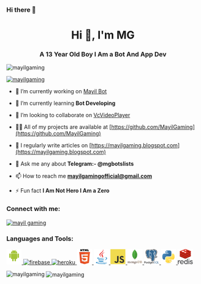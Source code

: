 ### Hi there 👋

<!--
**MayilGaming/MayilGaming** is a ✨ _special_ ✨ repository because its `README.md` (this file) appears on your GitHub profile.

Here are some ideas to get you started:

- 🔭 I’m currently working on ...
- 🌱 I’m currently learning ...
- 👯 I’m looking to collaborate on ...
- 🤔 I’m looking for help with ...
- 💬 Ask me about ...
- 📫 How to reach me: ...
- 😄 Pronouns: ...
- ⚡ Fun fact: ...
-->
<h1 align="center">Hi 👋, I'm MG</h1>
<h3 align="center">A 13 Year Old Boy I Am a Bot And App Dev</h3>

<p align="left"> <img src="https://komarev.com/ghpvc/?username=mayilgaming&label=Profile%20views&color=0e75b6&style=flat" alt="mayilgaming" /> </p>

<p align="left"> <a href="https://github.com/ryo-ma/github-profile-trophy"><img src="https://github-profile-trophy.vercel.app/?username=mayilgaming" alt="mayilgaming" /></a> </p>

- 🔭 I’m currently working on [Mayil Bot](https://github.com/MayilGaming/Mayil)

- 🌱 I’m currently learning **Bot Developing**

- 👯 I’m looking to collaborate on [VcVideoPlayer](https://github.com/TheDeCoDe/VcVideoPlayer)

- 👨‍💻 All of my projects are available at [https://github.com/MayilGaming](https://github.com/MayilGaming)

- 📝 I regularly write articles on [https://mayilgaming.blogspot.com](https://mayilgaming.blogspot.com)

- 💬 Ask me any about **Telegram:- @mgbotslists**

- 📫 How to reach me **mayilgamingofficial@gmail.com**

- ⚡ Fun fact **I Am Not Hero I Am a Zero**

<h3 align="left">Connect with me:</h3>
<p align="left">
<a href="https://youtube.com/channel/UCBjMtwgd1U8vedkGDJLtEWQ" target="blank"><img align="center" src="https://raw.githubusercontent.com/rahuldkjain/github-profile-readme-generator/master/src/images/icons/Social/youtube.svg" alt="mayil gaming" height="30" width="40" /></a>
</p>

<h3 align="left">Languages and Tools:</h3>
<p align="left"> <a href="https://developer.android.com" target="_blank" rel="noreferrer"> <img src="https://raw.githubusercontent.com/devicons/devicon/master/icons/android/android-original-wordmark.svg" alt="android" width="40" height="40"/> </a> <a href="https://firebase.google.com/" target="_blank" rel="noreferrer"> <img src="https://www.vectorlogo.zone/logos/firebase/firebase-icon.svg" alt="firebase" width="40" height="40"/> </a> <a href="https://heroku.com" target="_blank" rel="noreferrer"> <img src="https://www.vectorlogo.zone/logos/heroku/heroku-icon.svg" alt="heroku" width="40" height="40"/> </a> <a href="https://www.w3.org/html/" target="_blank" rel="noreferrer"> <img src="https://raw.githubusercontent.com/devicons/devicon/master/icons/html5/html5-original-wordmark.svg" alt="html5" width="40" height="40"/> </a> <a href="https://www.java.com" target="_blank" rel="noreferrer"> <img src="https://raw.githubusercontent.com/devicons/devicon/master/icons/java/java-original.svg" alt="java" width="40" height="40"/> </a> <a href="https://developer.mozilla.org/en-US/docs/Web/JavaScript" target="_blank" rel="noreferrer"> <img src="https://raw.githubusercontent.com/devicons/devicon/master/icons/javascript/javascript-original.svg" alt="javascript" width="40" height="40"/> </a> <a href="https://www.mongodb.com/" target="_blank" rel="noreferrer"> <img src="https://raw.githubusercontent.com/devicons/devicon/master/icons/mongodb/mongodb-original-wordmark.svg" alt="mongodb" width="40" height="40"/> </a> <a href="https://www.postgresql.org" target="_blank" rel="noreferrer"> <img src="https://raw.githubusercontent.com/devicons/devicon/master/icons/postgresql/postgresql-original-wordmark.svg" alt="postgresql" width="40" height="40"/> </a> <a href="https://www.python.org" target="_blank" rel="noreferrer"> <img src="https://raw.githubusercontent.com/devicons/devicon/master/icons/python/python-original.svg" alt="python" width="40" height="40"/> </a> <a href="https://redis.io" target="_blank" rel="noreferrer"> <img src="https://raw.githubusercontent.com/devicons/devicon/master/icons/redis/redis-original-wordmark.svg" alt="redis" width="40" height="40"/> </a> </p>

<p><img align="left" src="https://github-readme-stats.vercel.app/api/top-langs?username=mayilgaming&show_icons=true&locale=en&layout=compact" alt="mayilgaming" /></p>

<p>&nbsp;<img align="center" src="https://github-readme-stats.vercel.app/api?username=mayilgaming&show_icons=true&locale=en" alt="mayilgaming" /></p>
